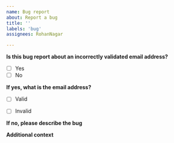 ```yaml
---
name: Bug report
about: Report a bug
title: ''
labels: 'bug'
assignees: RohanNagar

---
```


**Is this bug report about an incorrectly validated email address?**

- [ ] Yes
- [ ] No

**If yes, what is the email address?**
<!-- Paste the email address string here -->



<!-- Is this address supposed to be valid or invalid? -->
- [ ] Valid
- [ ] Invalid


**If no, please describe the bug**
<!-- Description of the bug -->



**Additional context**
<!-- Add any other context about the problem here. -->

